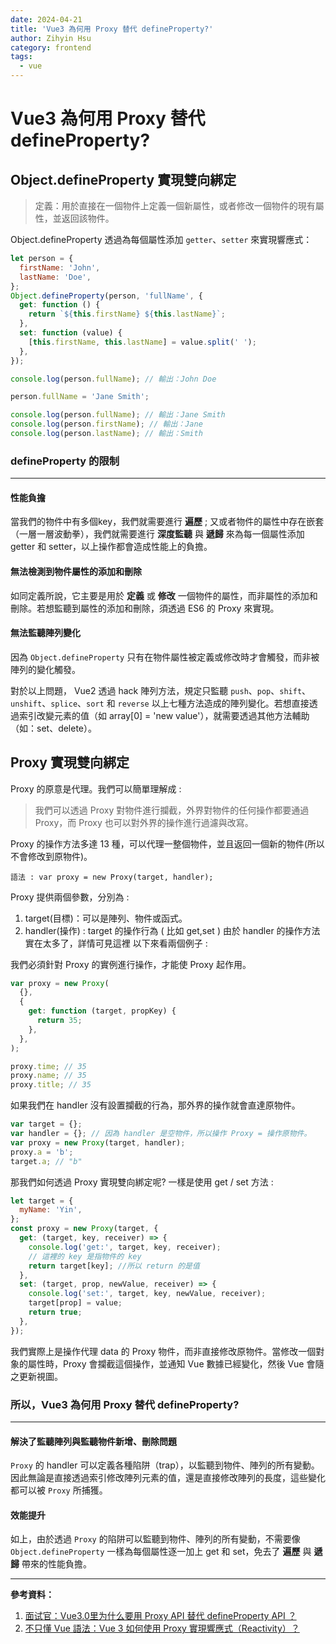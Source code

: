 ```yaml
---
date: 2024-04-21
title: 'Vue3 為何用 Proxy 替代 defineProperty?'
author: Zihyin Hsu
category: frontend
tags:
  - vue
---
```


# Vue3 為何用 Proxy 替代 defineProperty?

## Object.defineProperty 實現雙向綁定

> 定義：用於直接在一個物件上定義一個新屬性，或者修改一個物件的現有屬性，並返回該物件。

Object.defineProperty 透過為每個屬性添加 `getter`、`setter` 來實現響應式：

```js
let person = {
  firstName: 'John',
  lastName: 'Doe',
};
Object.defineProperty(person, 'fullName', {
  get: function () {
    return `${this.firstName} ${this.lastName}`;
  },
  set: function (value) {
    [this.firstName, this.lastName] = value.split(' ');
  },
});

console.log(person.fullName); // 輸出：John Doe

person.fullName = 'Jane Smith';

console.log(person.fullName); // 輸出：Jane Smith
console.log(person.firstName); // 輸出：Jane
console.log(person.lastName); // 輸出：Smith
```

### defineProperty 的限制

---

#### 性能負擔

當我們的物件中有多個key，我們就需要進行 **遍歷** ; 又或者物件的屬性中存在嵌套（一層一層波動拳），我們就需要進行 **深度監聽** 與 **遞歸** 來為每一個屬性添加 getter 和 setter，以上操作都會造成性能上的負擔。

#### 無法檢測到物件屬性的添加和刪除

如同定義所說，它主要是用於 **定義** 或 **修改** 一個物件的屬性，而非屬性的添加和刪除。若想監聽到屬性的添加和刪除，須透過 ES6 的 Proxy 來實現。

#### 無法監聽陣列變化

因為 `Object.defineProperty` 只有在物件屬性被定義或修改時才會觸發，而非被陣列的變化觸發。

對於以上問題， Vue2 透過 hack 陣列方法，規定只監聽 `push`、`pop`、`shift`、`unshift`、`splice`、`sort` 和 `reverse` 以上七種方法造成的陣列變化。若想直接透過索引改變元素的值（如 array[0] = 'new value'），就需要透過其他方法輔助（如：set、delete）。

## Proxy 實現雙向綁定

Proxy 的原意是代理。我們可以簡單理解成 :

> 我們可以透過 Proxy 對物件進行攔截，外界對物件的任何操作都要通過 Proxy，而 Proxy 也可以對外界的操作進行過濾與改寫。

Proxy 的操作方法多達 13 種，可以代理一整個物件，並且返回一個新的物件(所以不會修改到原物件)。

```
語法 : var proxy = new Proxy(target, handler);
```

Proxy 提供兩個參數，分別為 :

1. target(目標)：可以是陣列、物件或函式。
2. handler(操作) : target 的操作行為 ( 比如 get,set )
   由於 handler 的操作方法實在太多了，詳情可見這裡
   以下來看兩個例子 :

我們必須針對 Proxy 的實例進行操作，才能使 Proxy 起作用。

```js
var proxy = new Proxy(
  {},
  {
    get: function (target, propKey) {
      return 35;
    },
  },
);

proxy.time; // 35
proxy.name; // 35
proxy.title; // 35
```

如果我們在 handler 沒有設置攔截的行為，那外界的操作就會直達原物件。

```js
var target = {};
var handler = {}; // 因為 handler 是空物件，所以操作 Proxy = 操作原物件。
var proxy = new Proxy(target, handler);
proxy.a = 'b';
target.a; // "b"
```

那我們如何透過 Proxy 實現雙向綁定呢? 一樣是使用 get / set 方法 :

```js
let target = {
  myName: 'Yin',
};
const proxy = new Proxy(target, {
  get: (target, key, receiver) => {
    console.log('get:', target, key, receiver);
    // 這裡的 key 是指物件的 key
    return target[key]; //所以 return 的是值
  },
  set: (target, prop, newValue, receiver) => {
    console.log('set:', target, key, newValue, receiver);
    target[prop] = value;
    return true;
  },
});
```

我們實際上是操作代理 data 的 Proxy 物件，而非直接修改原物件。當修改一個對象的屬性時，Proxy 會攔截這個操作，並通知 Vue 數據已經變化，然後 Vue 會隨之更新視圖。

### 所以，Vue3 為何用 Proxy 替代 defineProperty?

---

#### 解決了監聽陣列與監聽物件新增、刪除問題

`Proxy` 的 handler 可以定義各種陷阱（trap），以監聽到物件、陣列的所有變動。因此無論是直接透過索引修改陣列元素的值，還是直接修改陣列的長度，這些變化都可以被 `Proxy` 所捕獲。

#### 效能提升

如上，由於透過 `Proxy` 的陷阱可以監聽到物件、陣列的所有變動，不需要像 `Object.defineProperty` 一樣為每個屬性逐一加上 get 和 set，免去了 **遍歷** 與 **遞歸** 帶來的性能負擔。

---

**參考資料：**

1. [面试官：Vue3.0里为什么要用 Proxy API 替代 defineProperty API ？](https://vue3js.cn/interview/vue3/proxy.html#%E4%B8%80%E3%80%81object-defineproperty)
2. [不只懂 Vue 語法：Vue 3 如何使用 Proxy 實現響應式（Reactivity）？](https://ithelp.ithome.com.tw/articles/10264271)
